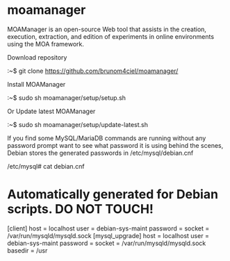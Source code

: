 # moamanager
MOAManager is an open-source Web tool that assists in the creation, execution, extraction, and edition of experiments in online environments using the MOA framework. 

Download repository

:~$ git clone https://github.com/brunom4ciel/moamanager/

Install MOAManager

:~$ sudo sh moamanager/setup/setup.sh

Or Update latest MOAManager

:~$ sudo sh moamanager/setup/update-latest.sh

If you find some MySQL/MariaDB commands are running without any password prompt want to see what password it is using behind the scenes, Debian stores the generated passwords in /etc/mysql/debian.cnf

/etc/mysql# cat debian.cnf 

# Automatically generated for Debian scripts. DO NOT TOUCH!
[client]
host     = localhost
user     = debian-sys-maint
password = <random string>
socket   = /var/run/mysqld/mysqld.sock
[mysql_upgrade]
host     = localhost
user     = debian-sys-maint
password = <random string>
socket   = /var/run/mysqld/mysqld.sock
basedir  = /usr
